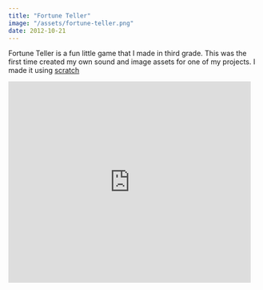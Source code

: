```yaml
---
title: "Fortune Teller"
image: "/assets/fortune-teller.png"
date: 2012-10-21
---
```

Fortune Teller is a fun little game that I made in third grade. This was the first time created my own sound and image assets for one of my projects. I made it using [scratch](https://scratch.mit.edu/about)

<iframe src="https://scratch.mit.edu/projects/2849990/embed" allowtransparency="true" width="485" height="402" frameborder="0" scrolling="no" allowfullscreen></iframe>